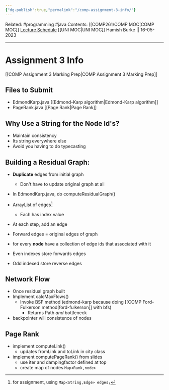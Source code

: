 ```yaml
---
{"dg-publish":true,"permalink":"/comp-assignment-3-info/"}
---
```


Related: #programming #java 
Contents: [[COMP261/COMP MOC\|COMP MOC]]
[Lecture Schedule](https://ecs.wgtn.ac.nz/Courses/COMP261_2023T1/LectureSchedule)
[[UNI MOC\|UNI MOC]]
Hamish Burke || 16-05-2023
***

# Assignment 3 Info

[[COMP Assignment 3 Marking Prep\|COMP Assignment 3 Marking Prep]]


## Files to Submit

- EdmondKarp.java [[Edmond-Karp algorithm\|Edmond-Karp algorithm]]
- PageRank.java [[Page Rank\|Page Rank]]

## Why Use a String for the Node Id's?

- Maintain consistency
- Its string everywhere else
- Avoid you having to do typecasting

## Building a Residual Graph:

- **Duplicate** edges from initial graph
	- Don't have to update original graph at all
- In EdmondKarp.java, do computeResidualGraph()
- ArrayList of edges[^1]
	- Each has index value
- At each step, add an edge
- Forward edges = original edges of graph
- for every **node** have a collection of edge ids that associated with it

- Even indexes store forwards edges
- Odd indexed store reverse edges

## Network Flow

- Once residual graph built
- Implement calcMaxFlows()
	- Invoke BSF method (edmond-karp because doing [[COMP Ford-Fulkerson method\|ford-fulkerson]] with bfs)
		- Returns Path *and* bottleneck
- backpointer will consistence of nodes

## Page Rank

- implement computeLink()
	- updates fromLink and toLink in city class
- implement computePageRank() from slides
	- use iter and dampingfactor defined at top
	- create map of nodes `Map<Rank,node>`

[^1]: for assignment, using `Map<String,Edge> edges;`